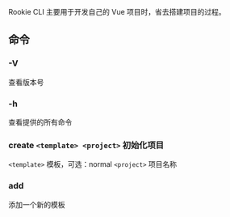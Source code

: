 Rookie CLI 主要用于开发自己的 Vue 项目时，省去搭建项目的过程。

## 命令

### -V

查看版本号

### -h

查看提供的所有命令
### create ```<template> <project>``` 初始化项目

```<template>``` 模板，可选：normal
```<project>```  项目名称

### add

添加一个新的模板
